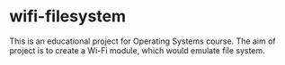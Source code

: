 # wifi-filesystem
This is an educational project for Operating Systems course. The aim of project is to create a Wi-Fi module, which would emulate file system.
